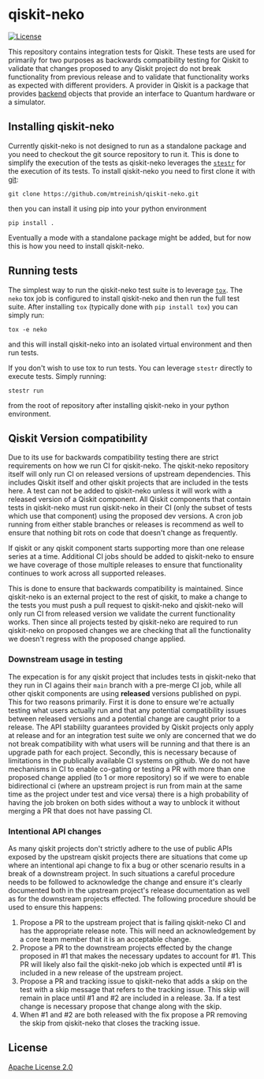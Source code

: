 # qiskit-neko

[![License](https://img.shields.io/github/license/mtreinish/qiskit-neko.svg?style=popout-square)](https://opensource.org/licenses/Apache-2.0)

This repository contains integration tests for Qiskit. These tests are used
for primarily for two purposes as backwards compatibility testing for Qiskit
to validate that changes proposed to any Qiskit project do not break
functionality from previous release and to validate that functionality works
as expected with different providers. A provider in Qiskit is a package that
provides [backend](https://qiskit.org/documentation/stubs/qiskit.providers.BackendV2.html)
objects that provide an interface to Quantum hardware or a simulator.

## Installing qiskit-neko

Currently qiskit-neko is not designed to run as a standalone package and you
need to checkout the git source repository to run it. This is done to simplify
the execution of the tests as qiskit-neko leverages the
[``stestr``](https://github.com/mtreinish/stestr) for the execution of its
tests. To install qiskit-neko you need to first clone it with
[git](https://git-scm.com/):

```
git clone https://github.com/mtreinish/qiskit-neko.git
```

then you can install it using pip into your python environment

```
pip install .
```

Eventually a mode with a standalone package might be added, but for now this
is how you need to install qiskit-neko.

## Running tests

The simplest way to run the qiskit-neko test suite is to leverage
[``tox``](https://tox.wiki/en/latest/). The ``neko`` tox job is configured
to install qiskit-neko and then run the full test suite. After installing
``tox`` (typically done with ``pip install tox``) you can simply run:

```
tox -e neko
```

and this will install qiskit-neko into an isolated virtual environment and
then run tests.

If you don't wish to use tox to run tests. You can leverage ``stestr`` directly
to execute tests. Simply running:

```
stestr run
```

from the root of repository after installing qiskit-neko in your python
environment.

## Qiskit Version compatibility

Due to its use for backwards compatibility testing there are strict requirements
on how we run CI for qiskit-neko. The qiskit-neko repository itself will only
run CI on released versions of upstream dependencies. This includes Qiskit
itself and other qiskit projects that are included in the tests here. A test can
not be added to qiskit-neko unless it will work with a released version of a
Qiskit component. All Qiskit components that contain tests in qiskit-neko must
run qiskit-neko in their CI (only the subset of tests which use that component)
using the proposed dev versions. A cron job running from either stable branches
or releases is recommend as well to ensure that nothing bit rots on code that
doesn't change as frequently.

If qiskit or any qiskit component starts supporting more than one release series
at a time. Additional CI jobs should be added to qiskit-neko to ensure we have
coverage of those multiple releases to ensure that functionality continues to
work across all supported releases.

This is done to ensure that backwards compatibility is maintained. Since
qiskit-neko is an external project to the rest of qiskit, to make a change to
the tests you must push a pull request to qiskit-neko and qiskit-neko will only
run CI from released version we validate the current functionality works. Then
since all projects tested by qiskit-neko are required to run qiskit-neko on
proposed changes we are checking that all the functionality we doesn't regress
with the proposed change applied.

### Downstream usage in testing

The expecation is for any qiskit project that includes tests in qiskit-neko that
they run in CI agains their ``main`` branch with a pre-merge CI job, while all
other qiskit components are using **released** versions published on pypi. This
for two reasons primarily. First it is done to ensure we're actually testing
what users actually run and that any potential compatibility issues between
released versions and a potential change are caught prior to a release. The
API stabililty guarantees provided by Qiskit projects only apply at release and
for an integration test suite we only are concerned that we do not break
compatibility with what users will be running and that there is an upgrade path
for each project. Secondly, this is necessary because of limitations in the
publically available CI systems on github. We do not have mechanisms in CI to
enable co-gating or testing a PR with more than one proposed change applied (to
1 or more repository) so if we were to enable bidirectional ci (where an
upstream project is run from main at the same time as the project under test
and vice versa) there is a high probability of having the job broken on both sides
without a way to unblock it without merging a PR that does not have passing CI.

### Intentional API changes

As many qiskit projects don't strictly adhere to the use of public APIs exposed
by the upstream qiskit projects there are situations that come up where an
intentional api change to fix a bug or other scenario results in a break of
a downstream project. In such situations a careful procedure needs to be
followed to acknowledge the change and ensure it's clearly documented both
in the upstream project's release documentation as well as for the downstream
projects effected. The following procedure should be used to ensure this
happens:

1. Propose a PR to the upstream project that is failing qiskit-neko CI and
   has the appropriate release note. This will need an acknowledgement by a
   core team member that it is an acceptable change.
2. Propose a PR to the downstream projects effected by the change proposed in
   #1 that makes the necessary updates to account for #1. This PR will likely
   also fail the qiskit-neko job which is expected until #1 is included in a
   new release of the upstream project.
3. Propose a PR and tracking issue to qiskit-neko that adds a skip on the test
   with a skip message that refers to the tracking issue. This skip will remain
   in place until #1 and #2 are included in a release.
3a. If a test change is necessary propose that change along with the skip.
4. When #1 and #2 are both released with the fix propose a PR removing the skip
   from qiskit-neko that closes the tracking issue.


## License

[Apache License 2.0](LICENSE.txt)

